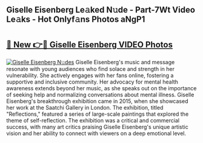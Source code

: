 ## Giselle Eisenberg Le𝚊ked N𝚞de - Part-7Wt Video Le𝚊ks - Hot Onlyf𝚊ns Photos aNgP1

# <h2><a href="http://ab17239.deff.icu/?id=Giselle+Eisenberg">🔗 New 👉🔴 Giselle Eisenberg VIDEO Photos</a></h2>

[![Giselle Eisenberg N𝚞des](https://i.imgur.com/rIISA9y.gif)](http://ab17239.deff.icu/?id=Giselle+Eisenberg)
Giselle Eisenberg's music and message resonate with young audiences who find solace and strength in her vulnerability. She actively engages with her fans online, fostering a supportive and inclusive community. Her advocacy for mental health awareness extends beyond her music, as she speaks out on the importance of seeking help and normalizing conversations about mental illness. Giselle Eisenberg's breakthrough exhibition came in 2015, when she showcased her work at the Saatchi Gallery in London. The exhibition, titled "Reflections," featured a series of large-scale paintings that explored the theme of self-reflection. The exhibition was a critical and commercial success, with many art critics praising Giselle Eisenberg's unique artistic vision and her ability to connect with viewers on a deep emotional level.
